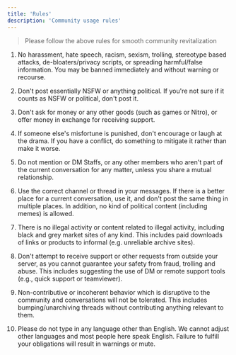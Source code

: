 ```yaml
---
title: 'Rules'
description: 'Community usage rules'
---
```


> Please follow the above rules for smooth community revitalization

 1. No harassment, hate speech, racism, sexism, trolling, stereotype based attacks, de-bloaters/privacy scripts, or spreading harmful/false information. You may be banned immediately and without warning or recourse.

2. Don't post essentially NSFW or anything political. If you're not sure if it counts as NSFW or political, don't post it.

3. Don't ask for money or any other goods (such as games or Nitro), or offer money in exchange for receiving support.

4. If someone else's misfortune is punished, don't encourage or laugh at the drama. If you have a conflict, do something to mitigate it rather than make it worse.

5. Do not mention or DM Staffs, or any other members who aren't part of the current conversation for any matter, unless you share a mutual relationship.

6. Use the correct channel or thread in your messages. If there is a better place for a current conversation, use it, and don't post the same thing in multiple places. In addition, no kind of political content (including memes) is allowed.

7. There is no illegal activity or content related to illegal activity, including black and grey market sites of any kind. This includes paid downloads of links or products to informal (e.g. unreliable archive sites).

8. Don't attempt to receive support or other requests from outside your server, as you cannot guarantee your safety from fraud, trolling and abuse. This includes suggesting the use of DM or remote support tools (e.g., quick support or teamviewer).

9. Non-contributive or incoherent behavior which is disruptive to the community and conversations will not be tolerated. This includes bumping/unarchiving threads without contributing anything relevant to them.

10. Please do not type in any language other than English. We cannot adjust other languages and most people here speak English. Failure to fulfill your obligations will result in warnings or mute.